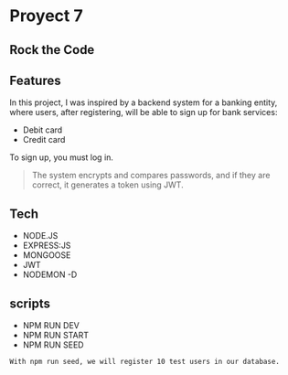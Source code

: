 # Proyect 7

## Rock the Code

## Features

In this project, I was inspired by a backend system for a banking entity, where users, after registering, will be able to sign up for bank services:

- Debit card
- Credit card

To sign up, you must log in.

> The system encrypts and compares passwords, and if they are correct, it generates a token using JWT.

## Tech

- NODE.JS
- EXPRESS:JS
- MONGOOSE
- JWT
- NODEMON -D

## scripts

- NPM RUN DEV
- NPM RUN START
- NPM RUN SEED

```sh
With npm run seed, we will register 10 test users in our database.
```
